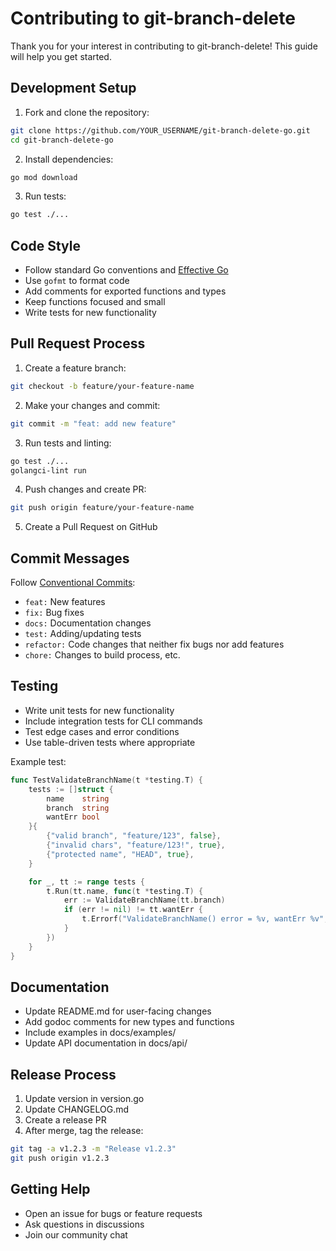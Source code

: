 # Contributing to git-branch-delete

Thank you for your interest in contributing to git-branch-delete! This guide will help you get started.

## Development Setup

1. Fork and clone the repository:

```bash
git clone https://github.com/YOUR_USERNAME/git-branch-delete-go.git
cd git-branch-delete-go
```

2. Install dependencies:

```bash
go mod download
```

3. Run tests:

```bash
go test ./...
```

## Code Style

- Follow standard Go conventions and [Effective Go](https://golang.org/doc/effective_go)
- Use `gofmt` to format code
- Add comments for exported functions and types
- Keep functions focused and small
- Write tests for new functionality

## Pull Request Process

1. Create a feature branch:

```bash
git checkout -b feature/your-feature-name
```

2. Make your changes and commit:

```bash
git commit -m "feat: add new feature"
```

3. Run tests and linting:

```bash
go test ./...
golangci-lint run
```

4. Push changes and create PR:

```bash
git push origin feature/your-feature-name
```

5. Create a Pull Request on GitHub

## Commit Messages

Follow [Conventional Commits](https://www.conventionalcommits.org/):

- `feat:` New features
- `fix:` Bug fixes
- `docs:` Documentation changes
- `test:` Adding/updating tests
- `refactor:` Code changes that neither fix bugs nor add features
- `chore:` Changes to build process, etc.

## Testing

- Write unit tests for new functionality
- Include integration tests for CLI commands
- Test edge cases and error conditions
- Use table-driven tests where appropriate

Example test:

```go
func TestValidateBranchName(t *testing.T) {
    tests := []struct {
        name    string
        branch  string
        wantErr bool
    }{
        {"valid branch", "feature/123", false},
        {"invalid chars", "feature/123!", true},
        {"protected name", "HEAD", true},
    }

    for _, tt := range tests {
        t.Run(tt.name, func(t *testing.T) {
            err := ValidateBranchName(tt.branch)
            if (err != nil) != tt.wantErr {
                t.Errorf("ValidateBranchName() error = %v, wantErr %v", err, tt.wantErr)
            }
        })
    }
}
```

## Documentation

- Update README.md for user-facing changes
- Add godoc comments for new types and functions
- Include examples in docs/examples/
- Update API documentation in docs/api/

## Release Process

1. Update version in version.go
2. Update CHANGELOG.md
3. Create a release PR
4. After merge, tag the release:

```bash
git tag -a v1.2.3 -m "Release v1.2.3"
git push origin v1.2.3
```

## Getting Help

- Open an issue for bugs or feature requests
- Ask questions in discussions
- Join our community chat
